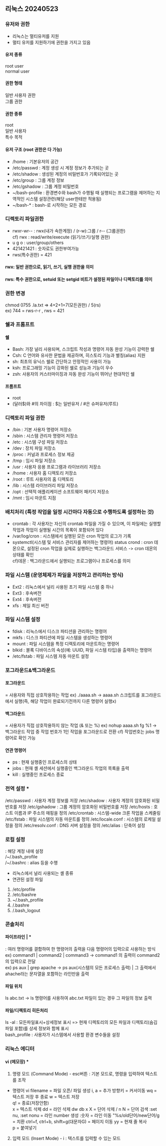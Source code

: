 ## 리눅스 20240523
### 유저와 권한
- 리눅스는 멀티유저를 지원
- 멀티 유저를 지원하기에 권한을 가지고 있음
#### 유저 종류 
root user  
normal user
#### 권한 형태
일반 사용자 권한  
그룹 권한
#### 권한 종류
root  
일반 사용자  
특수 목적
#### 유저 구조 (root 권한은 다 가능)
- /home : 기본유저의 공간  
- /etc/passwd : 계정 생성 시 계정 정보가 추가되는 곳  
- /etc/shadow : 생성된 계정의 비밀번호가 기록되어있는 곳  
- /etc/group : 그룹 계정 정보  
- /etc/gshadow : 그룹 계정 비밀번호  
- ~/bash-profile : 환경변수와 bash가 수행될 때 실행되는 프로그램을 제어하는 지역적인 시스템 설정관련(해당 user한테만 적용됨)  
- ~/bash-* : bash-로 시작하는 모든 경로

### 디렉토리 파일권한
- rwxr-wr-- : rwx(내가 속한계정) / (r-w):그룹 / r-- (그룹권한)  
 cf) rwx : read/write/execute (읽기/쓰기/실행 권한) 
- u g o : user/group/others
- 421421421 : 숫자로도 권한부여가능
- rws(특수권한) = 421
#### rwx: 일반 권한으로, 읽기, 쓰기, 실행 권한을 의미
#### rws: 특수 권한으로, setuid 또는 setgid 비트가 설정된 파일이나 디렉토리를 의미
### 권한 변경 
chmod 0755 .la.txt => 4+2+1=7(모든권한) / 5(rs)  
ex) 744 = rws-r-r , rws = 421
### 쉘과 프롬프트
#### 쉘
- Bash: 가장 널리 사용되며, 스크립트 작성과 명령어 자동 완성 기능이 강력한 쉘
- Csh: C 언어와 유사한 문법을 제공하며, 히스토리 기능과 별칭(alias) 지원
- sh: 최초의 유닉스 쉘로 간단하고 안정적인 사용이 가능
- ksh: 프로그래밍 기능이 강화된 쉘로 성능과 기능이 우수
- zsh: 사용자의 커스터마이징과 자동 완성 기능이 뛰어난 현대적인 쉘
#### 프롬프트
- root
- (달러$)와 #의 차이점 : $는 일반유저 / #은 슈퍼유저(루트)
### 디렉토리 파일 권한
- /bin : 기본 사용자 명령어 저장소
- /sbin : 시스템 관리자 명령어 저장소
- /etc : 시스템 구성 파일 저장소
- /dev : 장치 파일 저장소
- /proc : 커널과 프로세스 정보 제공
- /tmp : 임시 파일 저장소
- /usr : 사용자 응용 프로그램과 라이브러리 저장소
- /home : 사용자 홈 디렉토리 저장소
- /root : 루트 사용자의 홈 디렉토리
- /lib : 시스템 라이브러리 파일 저장소
- /opt : 선택적 애플리케이션 소프트웨어 패키지 저장소
- /mnt : 임시 마운트 지점
### 배치처리 (특정 작업을 일정 시간마다 자동으로 수행하도록 설정하는 것)
- crontab : 각 사용자는 자신의 crontab 파일을 가질 수 있으며, 이 파일에는 실행할 작업과 작업이 실행될 시간의 목록이 포함되어 있다
- /var/log/cron : 시스템에서 실행된 모든 cron 작업의 로그가 기록
- systemctl(시스템 및 서비스 관리자를 제어하는 명령어) status crond : cron 데몬으로, 설정된 cron 작업을 실제로 실행하는 백그라운드 서비스 ->  cron 데몬의 상태를 확인  
cf)데몬 : 백그라운드에서 실행되는 프로그램이나 프로세스를 의미  
### 파일 시스템 (운영체제가 파일을 저장하고 관리하는 방식)
- Ext2 : 리눅스에서 널리 사용된 초기 파일 시스템 중 하나
- Ext3 : 후속버전
- Ext4 : 후속버전
- xfs : 제일 최신 버전
### 파일 시스템 설정
- fdisk : 리눅스에서 디스크 파티션을 관리하는 명령어
- mkfs : 디스크 파티션에 파일 시스템을 생성하는 명령어
- mount : 파일 시스템을 특정 디렉토리에 마운트하는 명령어
- blkid : 블록 디바이스의 속성(예: UUID, 파일 시스템 타입)을 출력하는 명령어
- /etc/fstab : 파일 시스템 자동 마운트 설정
### 포그라운드&백그라운드
#### 포그라운드 
= 사용자와 직접 상호작용하는 작업
ex) ./aaaa.sh -> aaaa.sh 스크립트를 포그라운드에서 실행(즉, 해당 작업이 완료되기전까지 다른 명령어 실행x)
#### 백그라운드
= 사용자가 직접 상호작용하지 않는 작업 (& 또는 %)
ex) nohup aaaa.sh fg %1 -> 백그라운드 작업 중 작업 번호가 1인 작업을 포그라운드로 전환
cf) 작업번호는 jobs 명령어로 확인 가능  
#### 연관 명령어
- ps : 현재 실행중인 프로세스의 상태
- jobs : 현재 셸 세션에서 실행중인 백그라운드 작업의 목록을 출력
- kill : 실행중인 프로세스 종료
### 전역 설정 *
/etc/passwd : 사용자 계정 정보를 저장
/etc/shadow  : 사용자 계정의 암호화된 비밀번호를 저장
/etc/gshadow  : 그룹 계정의 암호화된 비밀번호를 저장
/etc/hosts : 호스트 이름과 IP 주소의 매핑을 정의
/etc/crontab : 시스템-wide 크론 작업을 스케줄링
/etc/fstab : 파일 시스템의 자동 마운트를 정의
/etc/locale.conf : 시스템의 로케일 설정을 정의
/etc/resolv.conf : DNS 서버 설정을 정의
/etc/alias : 단축어 설정  
### 로컬 설정
: 해당 계정 내에 설정  
/~/.bash_profile  
/~/.bashrc : alias 등을 수행  
- 리눅스에서 널리 사용되는 셸 종류
- 연관된 설정 파일
1) /etc/profile
2) /etc/bashre
3) ~/.bash_profile
4) /.bashre
5) /.bash_logout
### 콘솔처리
#### 파이프라인 | *
: 여러 명령어를 결합하여 한 명령어의 출력을 다음 명령어의 입력으로 사용하는 방식
ex) command1 | command2 | command3 -> command1 의 출력이 command2 의 입력으로 전달  
ex) ps aux | grep apache -> ps aux(시스템의 모든 프로세스 출력) | 그 출력에서 ahache라는 문자열을 포함하는 라인만을 출력
#### 파일 위치
ls abc.txt -> ls 명령어를 사용하여 abc.txt 파일이 있는 경우 그 파일의 정보 출력
#### 파일/디렉토리 히든처리
ls -al : 모든파일표시+상세정보 표시 => 현재 디렉토리의 모든 파일과 디렉토리(숨김 파일 포함)를 상세 정보와 함께 표시  
bash_profile : 사용자가 시스템에서 사용할 환경 변수들을 설정  
### 리눅스 에디터
#### vi (메모장) *
1. 명령 모드 (Command Mode) - esc버튼
  : 기본 모드로, 명령을 입력하여 텍스트를 조작
- 명령어
   vi filename = 파일 오픈/ 파일 생성
   i, a = 추가
   방향키 = 커서이동
   wq = 텍스트 저장 후 종료
   w = 텍스트 저장  
   q! = 종료(저장안함)  
   x = 텍스트 삭제
   dd = 라인 삭제
   dw db x X = 단어 삭제
   / n N = 단어 검색
   :set nu, :set nonu = 라인 number 생성
   :숫자 = 라인 이동
   "%s/old단어/new단어/g = 치환
   ctrl+f, ctrl+b, shift+g(대문자G) = 페이지 이동 
   yy = 현재 줄 복사  
   p = 붙여넣기  
2. 입력 모드 (Insert Mode) - i
  : 텍스트를 입력할 수 있는 모드  





















